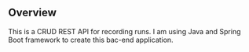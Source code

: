 ## Overview
This is a CRUD REST API for recording runs. I am using Java and Spring Boot framework to create this bac-end application. 
